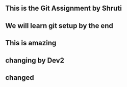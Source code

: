 ## This is the Git Assignment by Shruti
## We will learn git setup by the end
## This is amazing 
## changing by Dev2
## changed